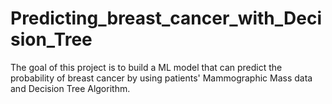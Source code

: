 # Predicting_breast_cancer_with_Decision_Tree
The goal of this project is to build a ML model that can predict the probability of breast cancer by using patients' Mammographic Mass data and Decision Tree Algorithm.